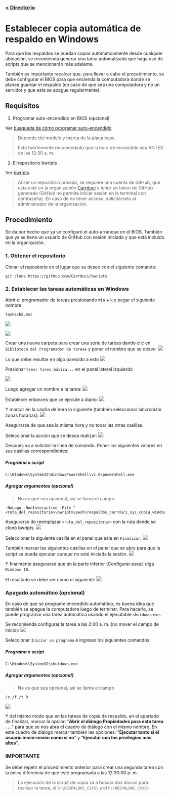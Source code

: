 ### [< Directorio](../directorio.md)

# Establecer copia automática de respaldo en Windows

Para que los respaldos se puedan copiar automáticamente desde cualquier ubicación,
se recomienda generar una tarea automatizada que haga uso de scripts que se
mencionarán más adelante.

También es importante recalcar que, para llevar a cabo el procedimiento, se debe
configurar el BIOS para que encienda la computadora donde se planea guardar el
respaldo (en caso de que sea una computadora y no un servidor y que esta se apague 
regularmente).
## Requisitos

1. Programar auto-encendido en BIOS (opcional)

Ver [búsqueda de cómo programar auto-encendido](https://www.google.com.mx/search?q=BIOS+auto+encendido&sca_esv=577233357&source=hp&ei=nAg8ZaexKOrHkPIPtZO_sAg&iflsig=AO6bgOgAAAAAZTwWrDgB9y9a7h8c-l2c7rcZrgTAduIl&ved=0ahUKEwin76HT9JaCAxXqI0QIHbXJD4YQ4dUDCAo&uact=5&oq=BIOS+auto+encendido&gs_lp=Egdnd3Mtd2l6IhNCSU9TIGF1dG8gZW5jZW5kaWRvMgUQIRigATIFECEYoAFI3lZQ8wRYqTdwA3gAkAEAmAHTAaABzRiqAQYwLjIwLjG4AQPIAQD4AQGoAgrCAhAQABgDGI8BGOUCGOoCGIwDwgIQEC4YAxiPARjlAhjqAhiMA8ICBRAuGIAEwgIREC4YgAQYsQMYgwEYxwEY0QPCAgsQABiABBixAxiDAcICCBAAGIAEGLEDwgIIEC4YgAQYsQPCAgsQABiKBRixAxiDAcICCxAuGIoFGLEDGIMBwgIFEAAYgATCAgQQABgDwgIIEAAYigUYsQPCAg0QABiABBixAxiDARgKwgIHEAAYgAQYCsICBhAAGBYYHg&sclient=gws-wiz)

  > Depende del modelo y marca de la placa base.
  >
  > Está fuertemente recomendado que la hora de encendido sea ANTES de las 12:30 a. m.

2. El repositorio bwripts

Ver [bwripts](https://github.com/Carrduci/bwripts)

  > Al ser un repositorio privado, se requiere una cuenta de GitHub, que esta esté en la organización 
  > [Carrduci](https://github.com/orgs/Carrduci) y tener un token de GitHub generado (GitHub no permite iniciar 
  > sesión en la terminal con contraseña). En caso de no tener acceso, solicitárselo al administrador de la organización.
## Procedimiento

Se da por hecho que ya se configuró el auto-arranque en el BIOS. También que ya 
se tiene un usuario de GitHub con sesión iniciada y que está incluido en la
organización.

### 1. Obtener el repositorio

Clonar el repositorio en el lugar que se desee con el siguiente comando:

```
git clone https://github.com/Carrduci/bwripts
```
### 2. Establecer las tareas automáticas en Windows

Abrir el programador de tareas presionando `Win` + `R` y pegar el siguiente nombre:

```
taskschd.msc
```

![](../assets/imagenes/abrir_programador_tareas.png)

![](../assets/imagenes/ejemplo_programador_tareas.png)

Crear una nueva carpeta para crear una serie de tareas dando clic en `Biblioteca del Programador de tareas` y poner el nombre que se desee:
![](../assets/imagenes/crear_carpeta_en_programador_tareas.png)

Lo que debe resultar en algo parecido a esto
![](../assets/imagenes/nueva_carpeta_en_programador_tareas.png)

Presionar `Crear tarea básica...` en el panel lateral izquierdo

![](../assets/imagenes/nueva_tarea_en_programador_tareas.png)

Luego agregar un nombre a la tarea:
![](../assets/imagenes/nombre_tarea_creada.png)

Establecer entonces que se ejecute a diario:
![](../assets/imagenes/seleccion_diariamente_tarea_creada.png)

Y marcar en la casilla de hora lo siguiente (también seleccionar sincronizar zonas horarias):
![](../assets/imagenes/hora_fuertemente_recomendada_para_copiar_respaldo.png)

Asegurarse de que sea la misma hora y no tocar las otras casillas.

Seleccionar la acción que se desea realizar:
![](../assets/imagenes/seleccion_accion_tarea_creada.png)

Después va a solicitar la línea de comando. Poner los siguientes valores en sus casillas correspondientes:
##### Programa o script
```
C:\Windows\System32\WindowsPowerShell\v1.0\powershell.exe
```
##### Agregar argumentos (opcional) 

> No es que sea opcional, así se llama el campo

```
-NoLogo -NonInteractive -File "<ruta_del_repositorio>\bwripts\pwsh\respaldos_carrduci_sys_copia_windows\copiar_respaldo_csys.ps1"
```

Asegurarse de reemplazar `<ruta_del_repositorio>` con la ruta donde se clonó bwripts.
![](../assets/imagenes/seleccion_comandos_tarea_creada.png)

Seleccionar la siguiente casilla en el panel que sale en `Finalizar`:
![](../assets/imagenes/seleccion_cuadro_dialogo_tarea_creada.png)

También marcar las siguientes casillas en el panel que se abre para que la script se pueda ejecutar 
aunque no esté iniciada la sesión.
![](../assets/imagenes/seleccion_panel_usar_como_administrador_tarea_creada.png)

Y finalmente asegurarse que en la parte inferior (Configurar para:) diga `Windows 10`.

El resultado se debe ver como el siguiente:
![](../assets/imagenes/resultado_final_tarea_creada.png)

### Apagado automático (opcional)

En caso de que se programe encendido automático, es buena idea que también se apague la computadora luego de terminar. Para hacerlo, se puede programar una tarea automática usando el ejecutable `shutdown.exe`.

Se recomienda configurar la tarea a las 2:00 a. m. (no mover el campo de inicio):
![](../assets/imagenes/hora_tarea_apagado.png)

Seleccionar `Iniciar un programa` e ingresar los siguientes comandos:
##### Programa o script
```
C:\Windows\System32\shutdown.exe
```
##### Agregar argumentos (opcional) 

> No es que sea opcional, así se llama el campo

```
/s /f /t 0
```

![](../assets/imagenes/argumentos_tarea_apagar.png)

Y del mismo modo que en las tareas de copia de respaldo, en el apartado de finalizar, marcar la opción "**Abrir el diálogo Propiedades para esta tarea . . .**" para que se nos abra el cuadro de diálogo con el mismo nombre. En este cuadro de dialogo marcar también las opciones: "**Ejecutar tanto si el usuario inició sesión como si no**" y "**Ejecutar con los privilegios más altos**".
### IMPORTANTE

Se debe repetir el procedimiento anterior para crear una segunda tarea con la única diferencia
de que esté programada a las 12:30:00 p. m.

> La ejecución de la script de copia va a buscar dos discos para realizar la tarea, el `D:\RESPALDOS_CSYS\` y el `F:\RESPALDOS_CSYS\`